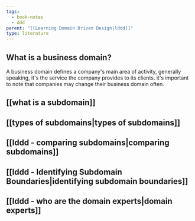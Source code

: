 ```yaml
---
tags:
  - book-notes
  - ddd
parent: "[[Learning Domain Driven Design|lddd]]"
type: literature
---
```

## What is a business domain?
A business domain defines a company's main area of activity, generally speaking, it's the service the company provides to its clients. it's important to note that companies may change their business domain often. 

## [[what is a subdomain]]
## [[types of subdomains|types of subdomains]]

## [[lddd - comparing subdomains|comparing subdomains]]
## [[lddd - Identifying Subdomain Boundaries|identifying subdomain boundaries]]
## [[lddd - who are the domain experts|domain experts]]
